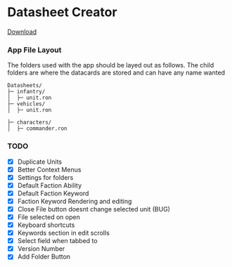 # Datasheet Creator

[Download](https://github.com/hindlet/datasheet_creator/releases/download/v1.1/datasheet_creator.exe)

 
### App File Layout

The folders used with the app should be layed out as follows. The child folders are where the datacards are stored and can have any name wanted

```
Datasheets/
├─ infantry/
│  ├─ unit.ron
├─ vehicles/
│  ├─ unit.ron

├─ characters/
│  ├─ commander.ron
```


### TODO
- [x] Duplicate Units
- [x] Better Context Menus
- [x] Settings for folders
- [x] Default Faction Ability
- [x] Default Faction Keyword
- [x] Faction Keyword Rendering and editing
- [x] Close File button doesnt change selected unit (BUG)
- [x] File selected on open
- [x] Keyboard shortcuts
- [x] Keywords section in edit scrolls
- [x] Select field when tabbed to
- [x] Version Number
- [x] Add Folder Button